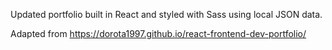 Updated portfolio built in React and styled with Sass using local JSON data.



Adapted from https://dorota1997.github.io/react-frontend-dev-portfolio/